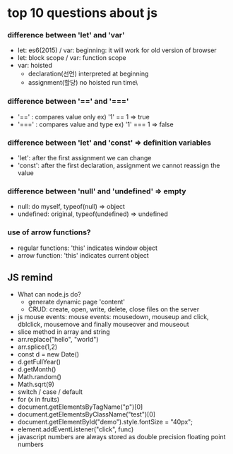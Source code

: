# top 10 questions about js
### difference between 'let' and 'var'
  - let: es6(2015) / var: beginning: it will work for old version of browser
  - let: block scope / var: function scope
  - var: hoisted
      - declaration(선언) interpreted at beginning
      - assignment(할당) no hoisted run time\

### difference between '==' and '==='
  - '==' : compares value only ex) '1' == 1 => true
  - '===' : compares value and type ex) '1' === 1 => false

### difference between 'let' and 'const' => definition variables
  - 'let': after the first assignment we can change
  - 'const': after the first declaration, assignment we cannot reassign the value

### difference between 'null' and 'undefined' => empty
  - null: do myself, typeof(null) => object
  - undefined: original, typeof(undefined) => undefined

### use of arrow functions?
  - regular functions: 'this' indicates window object
  - arrow function: 'this' indicates current object

## JS remind
- What can node.js do?
  - generate dynamic page 'content'
  - CRUD: create, open, write, delete, close files on the server
- js mouse events: mouse events: mousedown, mouseup and click, dblclick, mousemove and finally mouseover and mouseout
- slice method in array and string
- arr.replace("hello", "world")
- arr.splice(1,2)
- const d = new Date()
- d.getFullYear()
- d.getMonth()
- Math.random()
- Math.sqrt(9)
- switch / case / default
- for (x in fruits)
- document.getElementsByTagName("p")[0]
- document.getElementsByClassName("test")[0]
- document.getElementById("demo").style.fontSize = "40px";
- element.addEventListener("click", func)
- javascript numbers are always stored as double precision floating point numbers
